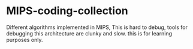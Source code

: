 MIPS-coding-collection
======================

Different algorithms implemented in MIPS, This is hard to debug, tools for debugging this architecture are clunky and slow. this is for learning purposes only.
